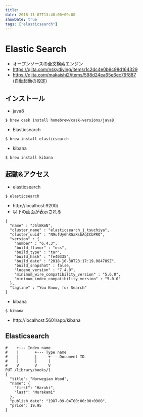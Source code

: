 ```yaml
---
title: 
date: 2018-11-07T13:40:00+09:00
showDate: true
tags: ["elasticsearch"]
---
```


# Elastic Search
- オープンソースの全文検索エンジン
- https://qiita.com/nskydiving/items/1c2dc4e0b9c98d164329
- https://qiita.com/makaishi2/items/598d24ea65e6ec79f887  
  (自動起動の設定)

## インストール
- java8
```
$ brew cask install homebrew/cask-versions/java8
``` 

- Elasticsearch
```
$ brew install elasticsearch
```

- kibana
```
$ brew install kibana
```

## 起動&アクセス
- elasticsearch
```
$ elasticsearch
```
- http://localhost:9200/
- 以下の画面が表示される
```
{
  "name" : "J5lEKmN",
  "cluster_name" : "elasticsearch_j_tsuchiya",
  "cluster_uuid" : "N9ufUy6hRGaXsbAqICbPRQ",
  "version" : {
    "number" : "6.4.3",
    "build_flavor" : "oss",
    "build_type" : "tar",
    "build_hash" : "fe40335",
    "build_date" : "2018-10-30T23:17:19.084789Z",
    "build_snapshot" : false,
    "lucene_version" : "7.4.0",
    "minimum_wire_compatibility_version" : "5.6.0",
    "minimum_index_compatibility_version" : "5.0.0"
  },
  "tagline" : "You Know, for Search"
}
```

- kibana
```
$ kibana
```
- http://localhost:5601/app/kibana

## Elasticsearch
```
#    +--- Index name
#    |       +--- Type name
#    |       |     +--- Document ID
#    |       |     |
#    V       V     V
PUT /library/books/1
{
  "title": "Norwegian Wood",
  "name": {
    "first": "Haruki",
    "last": "Murakami"
  },
  "publish_date": "1987-09-04T00:00:00+0900",
  "price": 19.95
}
```


